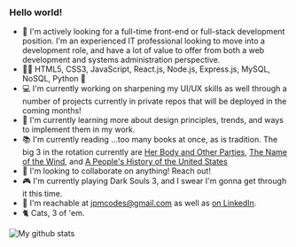 ### Hello world!

- 👀 I'm actively looking for a full-time front-end or full-stack development position. I'm an experienced IT professional looking to move into a development role, and have a lot of value to offer from both a web development and systems administration perspective. 
- 👨‍💻 HTML5, CSS3, JavaScript, React.js, Node.js, Express.js, MySQL, NoSQL, Python 🐍
- 💻 I'm currently working on sharpening my UI/UX skills as well through a number of projects currently in private repos that will be deployed in the coming months!
- 🏫 I'm currently learning more about design principles, trends, and ways to implement them in my work. 
- 📚 I'm currently reading ...too many books at once, as is tradition. The big 3 in the rotation currently are [Her Body and Other Parties](https://www.goodreads.com/book/show/33375622-her-body-and-other-parties), [The Name of the Wind](https://www.goodreads.com/book/show/186074.The_Name_of_the_Wind), and [A People's History of the United States](https://www.goodreads.com/book/show/2767.A_People_s_History_of_the_United_States)
- 🏢 I'm looking to collaborate on anything! Reach out! 
- 🎮 I'm currently playing Dark Souls 3, and I swear I'm gonna get through it this time. 
- 📧 I'm reachable at jpmcodes@gmail.com as well as [on LinkedIn](https://www.linkedin.com/in/james-mckenna-88936b104/).
- 🐈 Cats, 3 of 'em. 

![My github stats](https://github-readme-stats.vercel.app/api?username=jpmckenna90&count_private=true)

<!--
**jpmckenna90/jpmckenna90** is a ✨ _special_ ✨ repository because its `README.md` (this file) appears on your GitHub profile.

Here are some ideas to get you started:

- 🔭 I’m currently working on ...
- 🌱 I’m currently learning ...
- 👯 I’m looking to collaborate on ...
- 🤔 I’m looking for help with ...
- 💬 Ask me about ...
- 📫 How to reach me: ...
- 😄 Pronouns: ...
- ⚡ Fun fact: ...
-->
